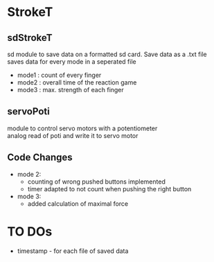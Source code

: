 # StrokeT

## sdStrokeT
sd module to save data on a formatted sd card. Save data as a .txt file <br>
saves data for every mode in a seperated file
* mode1 : count of every finger
* mode2 : overall time of the reaction game
* mode3 : max. strength of each finger

## servoPoti
module to control servo motors with a potentiometer <br>
analog read of poti and write it to servo motor

## Code Changes
* mode 2:
  * counting of wrong pushed buttons implemented
  * timer adapted to not count when pushing the right button
* mode 3:
  * added calculation of maximal force

# TO DOs
* timestamp - for each file of saved data
